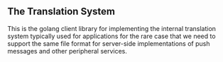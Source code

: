 The Translation System
----------------------

This is the golang client library for implementing the internal translation
system typically used for applications for the rare case that we need to 
support the same file format for server-side implementations of push messages
and other peripheral services.